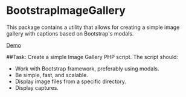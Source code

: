 # BootstrapImageGallery
This package contains a utility that allows for creating a simple image gallery with captions based on 
Bootstrap's modals.

[Demo](http://imagegallery.vladislavgorbich.com/)

##Task:
Create a simple Image Gallery PHP script. The script should:
- Work with Bootstrap framework, preferably using modals.
- Be simple, fast, and scalable.
- Display image files from a specific directory.
- Display captures.
